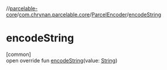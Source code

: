 //[parcelable-core](../../../index.md)/[com.chrynan.parcelable.core](../index.md)/[ParcelEncoder](index.md)/[encodeString](encode-string.md)

# encodeString

[common]\
open override fun [encodeString](encode-string.md)(value: [String](https://kotlinlang.org/api/latest/jvm/stdlib/kotlin/-string/index.html))
